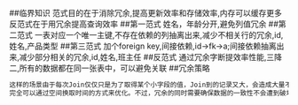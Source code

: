 ##临界知识
范式目的在于消除冗余,提高更新效率和存储效率,内存可以缓存更多
反范式在于用冗余提高查询效率
[](https://time.geekbang.org/column/article/111180)
##第一范式
姓名，年龄分开,避免列值冗余
##第二范式
一表对应一个唯一主键,不存在依赖的列抽离出来,减少不相关行的冗余,id,姓名,产品类型
##第三范式
加个foreign key,间接依赖,id->fk->a;间接依赖抽离出来,减少部分相关的冗余,id,姓名,班主任
##反范式
通过冗余字断提效率性能,三降二,所有的数据都在同一张表中，可以避免关联
##冗余策略
```asp
这样的场景由于每次Join仅仅只是为了取得某个小字段的值，Join到的记录又大，会造成大量不必要的 IO，
完全可以通过空间换取时间的方式来优化。不过，冗余的同时需要确保数据的一致性不会遭到破坏，确保更新的同时冗余字段也被更新
```
